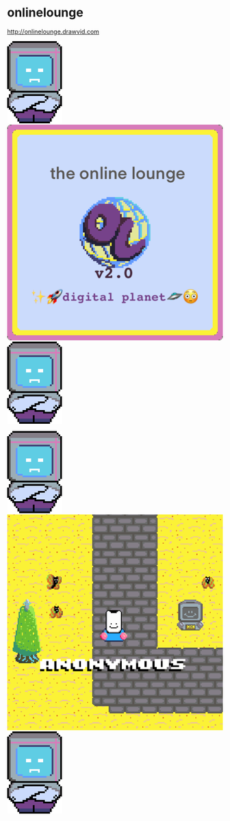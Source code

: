 # onlinelounge

http://onlinelounge.drawvid.com

![onlinelounge-bouncer.png](public/assets/onlinebouncer.gif) ![onlinelounge-logo.png](public/assets/online_lounge_login.png) ![onlinelounge-bouncer.png](public/assets/onlinebouncer.gif)


![onlinelounge-bouncer.png](public/assets/onlinebouncer.gif) ![onlinelounge-sshot.png](public/assets/online_lounge_sshot.png) ![onlinelounge-bouncer.png](public/assets/onlinebouncer.gif)
